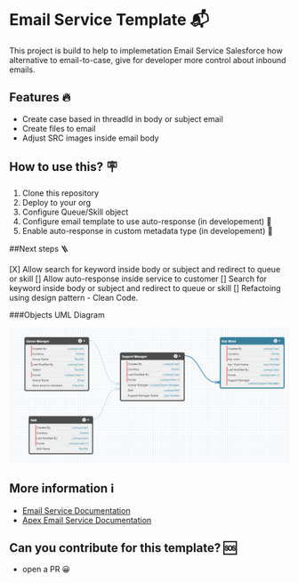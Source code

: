 # Email Service Template 📬

This project is build to help to implemetation Email Service Salesforce how alternative to email-to-case, give for developer more control about inbound emails.

## Features 🔥

- Create case based in threadId in body or subject email
- Create files to email
- Adjust SRC images inside email body

## How to use this? 🪧

1. Clone this repository
2. Deploy to your org
3. Configure Queue/Skill object
4. Configure email template to use auto-response (in developement) 🚧
5. Enable auto-response in custom metadata type (in developement) 🚧

##Next steps 🪜

[X] Allow search for keyword inside body or subject and redirect to queue or skill
[] Allow auto-response inside service to customer
[] Search for keyword inside body or subject and redirect to queue or skill
[] Refactoing using design pattern - Clean Code.

###Objects UML Diagram

![alt text](image.png)

## More information ℹ️

- [Email Service Documentation](https://help.salesforce.com/s/articleView?id=sf.code_email_services.htm&language=en_US&type=5)
- [Apex Email Service Documentation](https://developer.salesforce.com/docs/atlas.en-us.apexcode.meta/apexcode/apex_classes_email_inbound_what_is.htm)

## Can you contribute for this template? 🆘

- open a PR 😀
